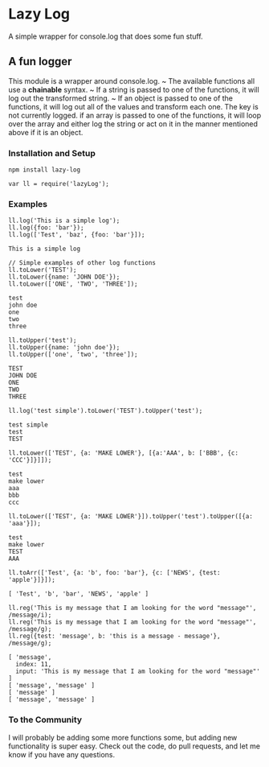 # Lazy Log

A simple wrapper for console.log that does some fun stuff.

## A fun logger

This module is a wrapper around console.log.
~ The available functions all use a **chainable** syntax.
~ If a string is passed to one of the functions, it will log out the transformed string.
~ If an object is passed to one of the functions, it will log out all of the values and transform each one.  The key is not currently logged.
if an array is passed to one of the functions, it will loop over the array and either log the string or act on it in the manner mentioned above if it is an object.

### Installation and Setup

```
npm install lazy-log
```

```
var ll = require('lazyLog');
```

### Examples

```
ll.log('This is a simple log');
ll.log({foo: 'bar'});
ll.log(['Test', 'baz', {foo: 'bar'}]);

This is a simple log
```

```
// Simple examples of other log functions
ll.toLower('TEST');
ll.toLower({name: 'JOHN DOE'});
ll.toLower(['ONE', 'TWO', 'THREE']);

test
john doe
one
two
three
```

```
ll.toUpper('test');
ll.toUpper({name: 'john doe'});
ll.toUpper(['one', 'two', 'three']);

TEST
JOHN DOE
ONE
TWO
THREE
```

```
ll.log('test simple').toLower('TEST').toUpper('test');

test simple
test
TEST
```

```
ll.toLower(['TEST', {a: 'MAKE LOWER'}, [{a:'AAA', b: ['BBB', {c: 'CCC'}]}]]);

test
make lower
aaa
bbb
ccc
```

```
ll.toLower(['TEST', {a: 'MAKE LOWER'}]).toUpper('test').toUpper([{a: 'aaa'}]);

test
make lower
TEST
AAA
```

```
ll.toArr(['Test', {a: 'b', foo: 'bar'}, {c: ['NEWS', {test: 'apple'}]}]);

[ 'Test', 'b', 'bar', 'NEWS', 'apple' ]
```

```
ll.reg('This is my message that I am looking for the word "message"', /message/i);
ll.reg('This is my message that I am looking for the word "message"', /message/g);
ll.reg({test: 'message', b: 'this is a message - message'}, /message/g);

[ 'message',
  index: 11,
  input: 'This is my message that I am looking for the word "message"' ]
[ 'message', 'message' ]
[ 'message' ]
[ 'message', 'message' ]
```

### To the Community
I will probably be adding some more functions some, but adding new functionality is super easy.  Check out the code, do pull requests, and let me know if you have any questions.

